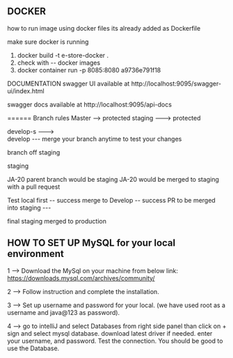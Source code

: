## DOCKER
how to run image using docker files 
its already added as Dockerfile 

make sure docker is running 

1. docker build -t e-store-docker .
2. check with -- docker images 
3. docker container run -p 8085:8080 a9736e791f18


DOCUMENTATION
swagger UI available at
http://localhost:9095/swagger-ui/index.html

swagger docs available at
http://localhost:9095/api-docs


======
Branch rules 
Master --> protected 
staging ---> protected 


develop-s --->  
develop  --- merge your branch anytime to test your changes 


branch off staging

staging

JA-20 parent branch would be staging 
JA-20 would be merged to staging with a pull request

Test local first -- success 
merge to Develop -- success 
PR to be merged into staging ---

final staging merged to production 

## HOW TO SET UP MySQL for your local environment

1 --> Download the MySql on your machine from below link:
https://downloads.mysql.com/archives/community/

2 --> Follow instruction and complete the installation.

3 --> Set up username and password for your local.
(we have used root as a username and java@123 as password).

4 --> go to intelliJ and select Databases from right side panel than
click on + sign and select mysql database. download latest driver if needed.
enter your username, and password. Test the connection. You should be good to use the Database.
